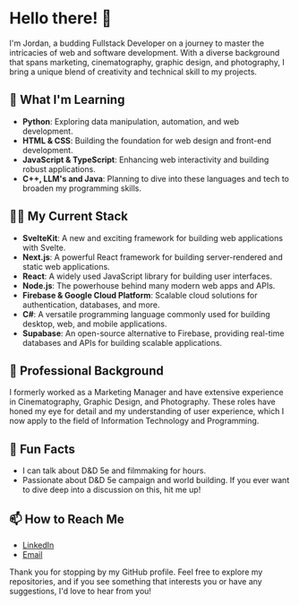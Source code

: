 # Hello there! 👋

I'm Jordan, a budding Fullstack Developer on a journey to master the intricacies of web and software development. With a diverse background that spans marketing, cinematography, graphic design, and photography, I bring a unique blend of creativity and technical skill to my projects.

## 🌱 What I'm Learning

- **Python**: Exploring data manipulation, automation, and web development.
- **HTML & CSS**: Building the foundation for web design and front-end development.
- **JavaScript & TypeScript**: Enhancing web interactivity and building robust applications.
- **C++, LLM's and Java**: Planning to dive into these languages and tech to broaden my programming skills.

## 👨‍💻 My Current Stack

- **SvelteKit**: A new and exciting framework for building web applications with Svelte.
- **Next.js**: A powerful React framework for building server-rendered and static web applications.
- **React**: A widely used JavaScript library for building user interfaces.
- **Node.js**: The powerhouse behind many modern web apps and APIs.
- **Firebase & Google Cloud Platform**: Scalable cloud solutions for authentication, databases, and more.
- **C#**: A versatile programming language commonly used for building desktop, web, and mobile applications.
- **Supabase**: An open-source alternative to Firebase, providing real-time databases and APIs for building scalable applications.

## 💼 Professional Background

I formerly worked as a Marketing Manager and have extensive experience in Cinematography, Graphic Design, and Photography. These roles have honed my eye for detail and my understanding of user experience, which I now apply to the field of Information Technology and Programming.

## 🎲 Fun Facts

- I can talk about D&D 5e and filmmaking for hours.
- Passionate about D&D 5e campaign and world building. If you ever want to dive deep into a discussion on this, hit me up!

## 📫 How to Reach Me

- [LinkedIn](www.linkedin.com/in/jordancr)
- [Email](jordanjorbo11@gmail.com)

Thank you for stopping by my GitHub profile. Feel free to explore my repositories, and if you see something that interests you or have any suggestions, I'd love to hear from you!
